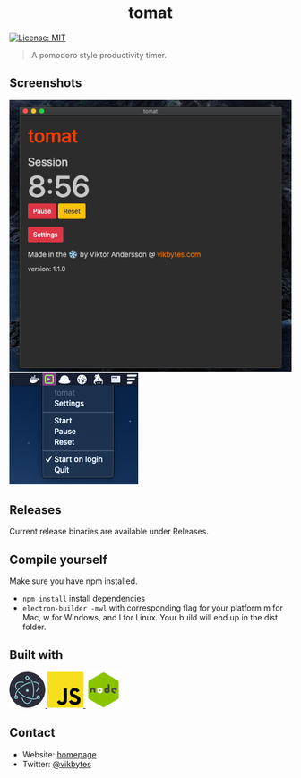 <h1 align="center">tomat</h1>
<p>
  <a href="#" target="_blank">
    <img alt="License: MIT" src="https://img.shields.io/github/license/vikbytes/tomat-electron?style=for-the-badge" />
  </a>
</p>

> A pomodoro style productivity timer.

## Screenshots
<img src="./img/settings-screenshot.png" />
<img src="./img/tray-screenshot.png" />

## Releases
Current release binaries are available under Releases.

## Compile yourself
Make sure you have npm installed.
- `npm install` install dependencies
- `electron-builder -mwl` with corresponding flag for your platform
m for Mac, w for Windows, and l for Linux.
Your build will end up in the dist folder.

## Built with
<p float="left">
  <a href="https://www.electronjs.org/" target="_blank">
    <img src="./img/electronjs.png" width=64px height=64px />
  </a>
  <a href="https://en.wikipedia.org/wiki/JavaScript" target="_blank">
    <img src="./img/js.png" width=64px height=64px />
  </a>
  <a href="https://nodejs.org/en/" target="_blank">
    <img src="./img/nodejs.png" width=64px height=64px />
  </a>
</p>

## Contact
* Website: [homepage](https://www.vikbytes.com)
* Twitter: [@vikbytes](https://twitter.com/vikbytes)